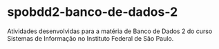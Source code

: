 # spobdd2-banco-de-dados-2
Atividades desenvolvidas para a matéria de Banco de Dados 2 do curso Sistemas de Informação no Instituto Federal de São Paulo.
